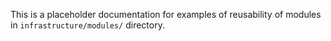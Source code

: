 This is a placeholder documentation for examples of reusability of modules in `infrastructure/modules/` directory.